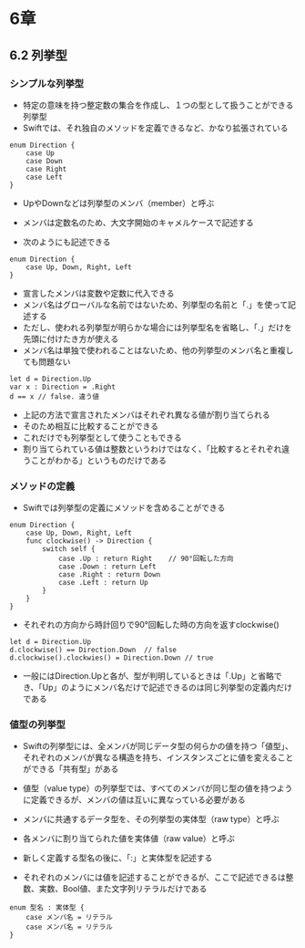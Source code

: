 
# 6章

## 6.2 列挙型

### シンプルな列挙型

* 特定の意味を持つ整定数の集合を作成し、１つの型として扱うことができる列挙型
* Swiftでは、それ独自のメソッドを定義できるなど、かなり拡張されている

```
enum Direction {
    case Up
    case Down
    case Right
    case Left
}
```

* UpやDownなどは列挙型のメンバ（member）と呼ぶ
* メンバは定数名のため、大文字開始のキャメルケースで記述する

* 次のようにも記述できる

```
enum Direction {
    case Up, Down, Right, Left
}
```

* 宣言したメンバは変数や定数に代入できる
* メンバ名はグローバルな名前ではないため、列挙型の名前と「.」を使って記述する
* ただし、使われる列挙型が明らかな場合には列挙型名を省略し、「.」だけを先頭に付けたき方が使える
* メンバ名は単独で使われることはないため、他の列挙型のメンバ名と重複しても問題ない

```
let d = Direction.Up
var x : Direction = .Right
d == x // false. 違う値
```

* 上記の方法で宣言されたメンバはそれぞれ異なる値が割り当てられる
* そのため相互に比較することができる
* これだけでも列挙型として使うこともできる
* 割り当てられている値は整数というわけではなく、「比較するとそれぞれ違うことがわかる」というものだけである


### メソッドの定義

* Swiftでは列挙型の定義にメソッドを含めることができる

```
enum Direction {
    case Up, Down, Right, Left
    func clockwise() -> Direction {
        switch self {
            case .Up : return Right    // 90°回転した方向
            case .Down : return Left
            case .Right : return Down
            case .Left : return Up
        }
    }
}
```

* それぞれの方向から時計回りで90°回転した時の方向を返すclockwise()

```
let d = Direction.Up
d.clockwise() == Direction.Down  // false
d.clockwise().clockwies() = Direction.Down // true
```

*  一般にはDirection.Upと各が、型が判明しているときは「.Up」と省略でき、「Up」のようにメンバ名だけで記述できるのは同じ列挙型の定義内だけである


### 値型の列挙型

* Swiftの列挙型には、全メンバが同じデータ型の何らかの値を持つ「値型」、それぞれのメンバが異なる構造を持ち、インスタンスごとに値を変えることができる「共有型」がある

* 値型（value type）の列挙型では、すべてのメンバが同じ型の値を持つように定義できるが、メンバの値は互いに異なっている必要がある
* メンバに共通するデータ型を、その列挙型の実体型（raw type）と呼ぶ
* 各メンバに割り当てられた値を実体値（raw value）と呼ぶ

* 新しく定義する型名の後に、「:」と実体型を記述する
* それぞれのメンバには値を記述することができるが、ここで記述できるは整数、実数、Bool値、また文字列リテラルだけである

```
enum 型名 : 実体型 {
    case メンバ名 = リテラル
    case メンバ名 = リテラル
}
```


























